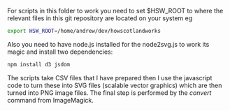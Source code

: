 For scripts in this folder to work you need to set $HSW_ROOT to where the relevant files in this git repository are located on your system eg

```bash
export HSW_ROOT=/home/andrew/dev/howscotlandworks
```

Also you need to have node.js installed for the node2svg.js to work its magic and install two dependencies:
```bash
npm install d3 jsdom
```

The scripts take CSV files that I have prepared then I use the javascript code to turn these into SVG files (scalable vector graphics) which are then turned into PNG image files. The final step is performed by the *convert* command from ImageMagick.


